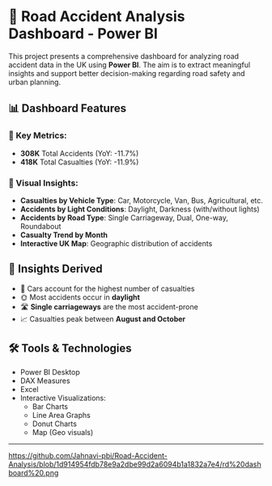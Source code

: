 # 🚗 Road Accident Analysis Dashboard - Power BI

This project presents a comprehensive dashboard for analyzing road accident data in the UK using **Power BI**. The aim is to extract meaningful insights and support better decision-making regarding road safety and urban planning.

## 📊 Dashboard Features

### 🔹 Key Metrics:
- **308K** Total Accidents (YoY: -11.7%)
- **418K** Total Casualties (YoY: -11.9%)

### 🔹 Visual Insights:
- **Casualties by Vehicle Type**: Car, Motorcycle, Van, Bus, Agricultural, etc.
- **Accidents by Light Conditions**: Daylight, Darkness (with/without lights)
- **Accidents by Road Type**: Single Carriageway, Dual, One-way, Roundabout
- **Casualty Trend by Month**
- **Interactive UK Map**: Geographic distribution of accidents

## 🧠 Insights Derived
- 🚗 Cars account for the highest number of casualties
- 🌞 Most accidents occur in **daylight**
- 🛣️ **Single carriageways** are the most accident-prone
- 📈 Casualties peak between **August and October**

## 🛠️ Tools & Technologies

- Power BI Desktop
- DAX Measures
- Excel
- Interactive Visualizations:
  - Bar Charts
  - Line Area Graphs
  - Donut Charts
  - Map (Geo visuals)
 ---
 https://github.com/Jahnavi-pbi/Road-Accident-Analysis/blob/1d914954fdb78e9a2dbe99d2a6094b1a1832a7e4/rd%20dashboard%20.png
  
